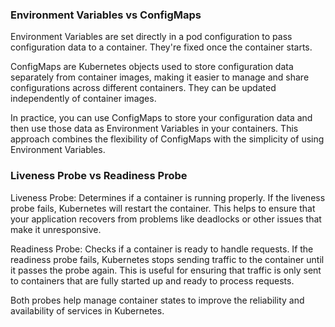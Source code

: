 ### Environment Variables vs ConfigMaps

Environment Variables are set directly in a pod configuration to pass configuration data to a container. They're fixed once the container starts.

ConfigMaps are Kubernetes objects used to store configuration data separately from container images, making it easier to manage and share configurations across different containers. They can be updated independently of container images.

In practice, you can use ConfigMaps to store your configuration data and then use those data as Environment Variables in your containers. This approach combines the flexibility of ConfigMaps with the simplicity of using Environment Variables.


### Liveness Probe vs Readiness Probe

Liveness Probe: Determines if a container is running properly. If the liveness probe fails, Kubernetes will restart the container. This helps to ensure that your application recovers from problems like deadlocks or other issues that make it unresponsive.

Readiness Probe: Checks if a container is ready to handle requests. If the readiness probe fails, Kubernetes stops sending traffic to the container until it passes the probe again. This is useful for ensuring that traffic is only sent to containers that are fully started up and ready to process requests.

Both probes help manage container states to improve the reliability and availability of services in Kubernetes.


